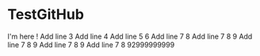 # TestGitHub
I'm here !
Add line 3
Add line 4
Add line 5 6
Add line 7 8
Add line 7 8 9
Add line 7 8 9
Add line 7 8 9
Add line 7 8 92999999999